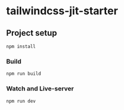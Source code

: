 # tailwindcss-jit-starter

## Project setup

```
npm install
```

### Build

```
npm run build
```

### Watch and Live-server

```
npm run dev
```